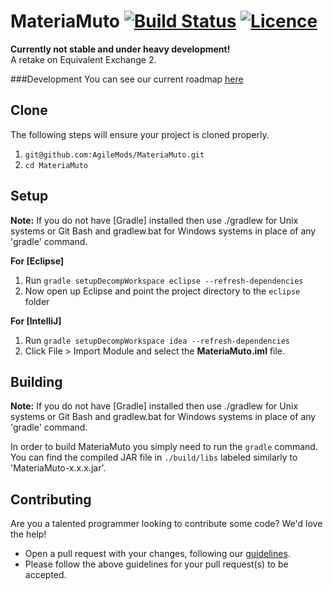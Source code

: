 MateriaMuto [![Build Status](https://travis-ci.org/AgileMods/MateriaMuto.svg?branch=master)](https://travis-ci.org/AgileMods/MateriaMuto) [![Licence](https://img.shields.io/badge/license-MIT-blue.svg?style=flat)](LICENSE)
===============

**Currently not stable and under heavy development!**  
A retake on Equivalent Exchange 2.

###Development
You can see our current roadmap [here](https://trello.com/b/hlodF9HE/materiamuto)

## Clone
The following steps will ensure your project is cloned properly.  
1. `git@github.com:AgileMods/MateriaMuto.git`  
2. `cd MateriaMuto`

## Setup
__Note:__ If you do not have [Gradle] installed then use ./gradlew for Unix systems or Git Bash and gradlew.bat for Windows systems in place of any 'gradle' command.

__For [Eclipse]__  
  1. Run `gradle setupDecompWorkspace eclipse --refresh-dependencies`  
  2. Now open up Eclipse and point the project directory to the `eclipse` folder

__For [IntelliJ]__  
  1. Run `gradle setupDecompWorkspace idea --refresh-dependencies`  
  3. Click File > Import Module and select the **MateriaMuto.iml** file.

## Building
__Note:__ If you do not have [Gradle] installed then use ./gradlew for Unix systems or Git Bash and gradlew.bat for Windows systems in place of any 'gradle' command.

In order to build MateriaMuto you simply need to run the `gradle` command. You can find the compiled JAR file in `./build/libs` labeled similarly to 'MateriaMuto-x.x.x.jar'.

## Contributing
Are you a talented programmer looking to contribute some code? We'd love the help!
* Open a pull request with your changes, following our [guidelines](CONTRIBUTING.md).
* Please follow the above guidelines for your pull request(s) to be accepted.
